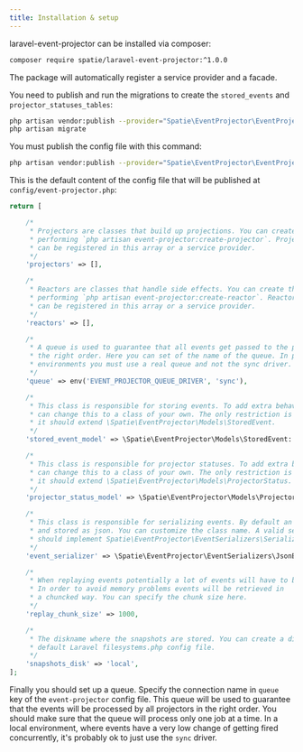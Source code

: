 ```yaml
---
title: Installation & setup
---
```


laravel-event-projector can be installed via composer:

```bash
composer require spatie/laravel-event-projector:^1.0.0
```

The package will automatically register a service provider and a facade.

You need to publish and run the migrations to create the `stored_events` and `projector_statuses_tables`:

```bash
php artisan vendor:publish --provider="Spatie\EventProjector\EventProjectorServiceProvider" --tag="migrations"
php artisan migrate
```

You must publish the config file with this command:

```bash
php artisan vendor:publish --provider="Spatie\EventProjector\EventProjectorServiceProvider" --tag="config"
```

This is the default content of the config file that will be published at `config/event-projector.php`:

```php
return [

    /*
     * Projectors are classes that build up projections. You can create them by
     * performing `php artisan event-projector:create-projector`. Projectors
     * can be registered in this array or a service provider.
     */
    'projectors' => [],

    /*
     * Reactors are classes that handle side effects. You can create them by
     * performing `php artisan event-projector:create-reactor`. Reactors
     * can be registered in this array or a service provider.
     */
    'reactors' => [],

    /*
     * A queue is used to guarantee that all events get passed to the projectors in
     * the right order. Here you can set of the name of the queue. In production
     * environments you must use a real queue and not the sync driver.
     */
    'queue' => env('EVENT_PROJECTOR_QUEUE_DRIVER', 'sync'),

    /*
     * This class is responsible for storing events. To add extra behavour you
     * can change this to a class of your own. The only restriction is that
     * it should extend \Spatie\EventProjector\Models\StoredEvent.
     */
    'stored_event_model' => \Spatie\EventProjector\Models\StoredEvent::class,

    /*
     * This class is responsible for projector statuses. To add extra behavour you
     * can change this to a class of your own. The only restriction is that
     * it should extend \Spatie\EventProjector\Models\ProjectorStatus.
     */
    'projector_status_model' => \Spatie\EventProjector\Models\ProjectorStatus::class,

    /*
     * This class is responsible for serializing events. By default an event will be serialized
     * and stored as json. You can customize the class name. A valid serializer
     * should implement Spatie\EventProjector\EventSerializers\Serializer.
     */
    'event_serializer' => \Spatie\EventProjector\EventSerializers\JsonEventSerializer::class,

    /*
     * When replaying events potentially a lot of events will have to be retrieved.
     * In order to avoid memory problems events will be retrieved in
     * a chuncked way. You can specify the chunk size here.
     */
    'replay_chunk_size' => 1000,

    /*
     * The diskname where the snapshots are stored. You can create a disk in the
     * default Laravel filesystems.php config file.
     */
    'snapshots_disk' => 'local',
];
```

Finally you should set up a queue. Specify the connection name in `queue` key of the `event-projector` config file. This queue will be used to guarantee that the events will be processed by all projectors in the right order. You should make sure that the queue will process only one job at a time. In a local environment, where events have a very low change of getting fired concurrently, it's probably ok to just use the `sync` driver.


